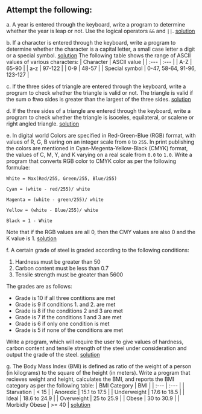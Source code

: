 ## Attempt the following:

a. A year is entered through the keyboard, write a program to determine whether the year is leap or not. Use the logical operators `&&` and `||`. [solution](./a.c)

b. If a character is entered through the keyboard, write a program to determine whether the character is a capital letter, a small case letter a digit or a special symbol. [solution](./b.c)
The following table shows the range of ASCII values of various characters:
| Character | ASCII value | 
| :--- | :--- |
| A-Z | 65-90 |
| a-z | 97-122 |
| 0-9 | 48-57 |
| Special symbol | 0-47, 58-64, 91-96, 123-127 |

c. If the three sides of triangle are entered through the keyboard, write a program to check whether the triangle is valid or not. The triangle is valid if the sum o ftwo sides is greater than the largest of the three sides. [solution](./c.c)

d. If the three sides of a triangle are entered through the keyboard, write a program to check whether the triangle is isoceles, equilateral, or scalene or right angled triangle. [solution](./d.c)

e. In digital world Colors are specified in Red-Green-Blue (RGB) format, with values of R, G, B varing on an integer scale from `0` to `255`. In print publishing the colors are mentioned in Cyan-Megenta-Yellow-Black (CMYK) format, the values of C, M, Y, and K varying on a real scale from `0.0` to `1.0`. Write a program that converts RGB color to CMYK color as per the following formulae:

`White = Max(Red/255, Green/255, Blue/255)`

`Cyan = (white - red/255)/ white`

`Magenta = (white - green/255)/ white`

`Yellow = (white - Blue/255)/ white`

`Black = 1 - White`

Note that if the RGB values are all 0, then the CMY values are also 0 and the K value is 1. [solution](./e.c)

f. A certain grade of steel is graded according to the following conditions:
1. Hardness must be greater than 50
2. Carbon content must be less than 0.7
3. Tensile strength must be greater than 5600

The grades are as follows:
- Grade is 10 if all three contitions are met 
- Grade is 9 if conditions 1. and 2. are met 
- Grade is 8 if the conditions 2 and 3 are met 
- Grade is 7 if the conditions 1 and 3 are met 
- Grade is 6 if only one condition is met
- Grade is 5 if none of the conditions are met 

Write a program, which will require the user to give values of hardness, carbon content and tensile strength of the steel under consideration and output the grade of the steel. [solution](./f.c)

g. The Body Mass Index (BMI) is defined as ratio of the weight of a person (in kilograms) to the square of the height (in meters). Write a program that recieves weight and height, calculates the BMI, and reports the BMI category as per the following table:
| BMI Category | BMI |
| :--- | :--- |
| Starvation | < 15 |
| Anorexic | 15.1 to 17.5 |
| Underweight | 17.6 to 18.5 |
| Ideal | 18.6 to 24.9 |
| Overweight | 25 to 25.9 |
| Obese | 30 to 30.9 |
| Morbidly Obese | >= 40 |
[solution](./g.c)
